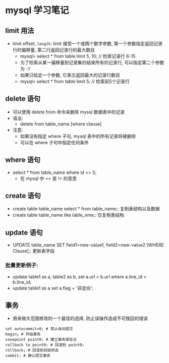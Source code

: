 # mysql 学习笔记
## limit 用法
* limit offset, `length`: limit 接受一个或两个数字参数, 第一个参数指定返回记录行的偏移量, 第二行返回记录行的最大数目
    * mysql> select * from table limit 5, 10; // 检索记录行 6-15
    * 为了检索从某一偏移量到记录集的结束所有的记录行, 可以指定第二个参数为 -1
    * 如果只给定一个参数, 它表示返回最大的记录行数目
    * mysql> select * from table limit 5; // 检索前5个记录行

## delete 语句
* 可以使用 delete from 命令来删除 mysql 数据表中的记录
* 语法:
    * delete from table_name [where clause]
* 注意:
    * 如果没有指定 where 子句, mysql 表中的所有记录将被删除
    * 可以在 where 子句中指定任何条件

## where 语句
* select * from table_name where id <> 5;
    * 在 mysql 中 <> 是 != 的意思

## create 语句
* create table table_name select * from table_name;: 复制表结构以及数据
* create table table_name like table_nme;: 仅复制表结构

## update 语句
* UPDATE table_name SET field1=new-value1, field2=new-value2 [WHERE Clause];: 更新表字段
### 批量更新例子:
- update table1 as a, table2 as b, set a.url = b.url where a.line_id = b.line_id;
- update table1 as a set a.flag = '非定向';

## 事务
* 用来做大范围修改的一个最佳的选择, 防止误操作造成不可挽回的错误
```
set autocommit=0; # 禁止自动提交
begin; # 开始事务
savepoint point0; # 建立事务保存点
rollback to point0; # 回滚到 point0;
rollback; # 回滚到初始状态
commit; # 确认提交事务
```
